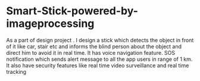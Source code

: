 # Smart-Stick-powered-by-imageprocessing
As a part of design project . I design a stick which detects the object in front of it like car, stair etc and informs the blind person about the object and direct him to avoid it in real time. It has voice navigation feature. SOS notification which sends alert message to all the app users in range of 1 km. It also have security features like real time video surveillance and real time tracking
